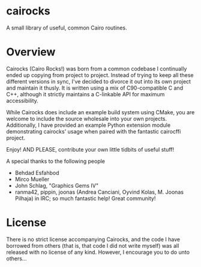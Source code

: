cairocks
========

A small library of useful, common Cairo routines.

Overview
========

Cairocks (Cairo Rocks!) was born from a common codebase I continually ended up
copying from project to project. Instead of trying to keep all these different
versions in sync, I've decided to divorce it out into its own project and
maintain it thusly. It is written using a mix of C90-compatible C and C++,
although it strictly maintains a C-linkable API for maximum accessibility.

While Cairocks does include an example build system using CMake, you are
welcome to include the source wholesale into your own projects. Additionally,
I have provided an example Python extension module demonstrating cairocks' usage
when paired with the fantastic cairocffi project.

Enjoy! AND PLEASE, contribute your own little tidbits of useful stuff!

A special thanks to the following people

* Behdad Esfahbod
* Mirco Mueller
* John Schlag, "Graphics Gems IV"
* ranma42, pippin, joonas (Andrea Canciani, Oyvind Kolas, M. Joonas Pilhaja) in IRC; so much fantastic help! Great community! 

License
=======

There is no strict license accompanying Cairocks, and the code I have borrowed
from others (that is, that code I did not write myself) was all released with
no license of any kind.  However, I encourage you to do unto others...

